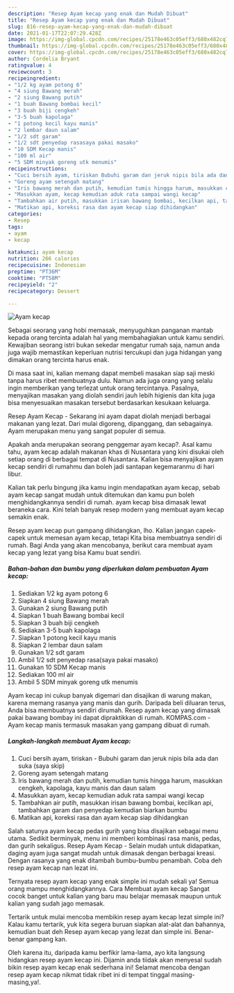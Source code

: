 ```yaml
---
description: "Resep Ayam kecap yang enak dan Mudah Dibuat"
title: "Resep Ayam kecap yang enak dan Mudah Dibuat"
slug: 816-resep-ayam-kecap-yang-enak-dan-mudah-dibuat
date: 2021-01-17T22:07:29.428Z
image: https://img-global.cpcdn.com/recipes/25178e463c05eff3/680x482cq70/ayam-kecap-foto-resep-utama.jpg
thumbnail: https://img-global.cpcdn.com/recipes/25178e463c05eff3/680x482cq70/ayam-kecap-foto-resep-utama.jpg
cover: https://img-global.cpcdn.com/recipes/25178e463c05eff3/680x482cq70/ayam-kecap-foto-resep-utama.jpg
author: Cordelia Bryant
ratingvalue: 4
reviewcount: 3
recipeingredient:
- "1/2 kg ayam potong 6"
- "4 siung Bawang merah"
- "2 siung Bawang putih"
- "1 buah Bawang bombai kecil"
- "3 buah biji cengkeh"
- "3-5 buah kapolaga"
- "1 potong kecil kayu manis"
- "2 lembar daun salam"
- "1/2 sdt garam"
- "1/2 sdt penyedap rasasaya pakai masako"
- "10 SDM Kecap manis"
- "100 ml air"
- "5 SDM minyak goreng utk menumis"
recipeinstructions:
- "Cuci bersih ayam, tiriskan Bubuhi garam dan jeruk nipis bila ada dan suka (saya skip)"
- "Goreng ayam setengah matang"
- "Iris bawang merah dan putih, kemudian tumis hingga harum, masukkan cengkeh, kapolaga, kayu manis dan daun salam"
- "Masukkan ayam, kecap kemudian aduk rata sampai wangi kecap"
- "Tambahkan air putih, masukkan irisan bawang bombai, kecilkan api, tambahkan garam dan penyedap kemudian biarkan bumbu"
- "Matikan api, koreksi rasa dan ayam kecap siap dihidangkan"
categories:
- Resep
tags:
- ayam
- kecap

katakunci: ayam kecap 
nutrition: 266 calories
recipecuisine: Indonesian
preptime: "PT36M"
cooktime: "PT58M"
recipeyield: "2"
recipecategory: Dessert

---
```



![Ayam kecap](https://img-global.cpcdn.com/recipes/25178e463c05eff3/680x482cq70/ayam-kecap-foto-resep-utama.jpg)

Sebagai seorang yang hobi memasak, menyuguhkan panganan mantab kepada orang tercinta adalah hal yang membahagiakan untuk kamu sendiri. Kewajiban seorang istri bukan sekedar mengatur rumah saja, namun anda juga wajib memastikan keperluan nutrisi tercukupi dan juga hidangan yang dimakan orang tercinta harus enak.

Di masa  saat ini, kalian memang dapat membeli masakan siap saji meski tanpa harus ribet membuatnya dulu. Namun ada juga orang yang selalu ingin memberikan yang terlezat untuk orang tercintanya. Pasalnya, menyajikan masakan yang diolah sendiri jauh lebih higienis dan kita juga bisa menyesuaikan masakan tersebut berdasarkan kesukaan keluarga. 

Resep Ayam Kecap - Sekarang ini ayam dapat diolah menjadi berbagai makanan yang lezat. Dari mulai digoreng, dipanggang, dan sebagainya. Ayam merupakan menu yang sangat populer di semua.

Apakah anda merupakan seorang penggemar ayam kecap?. Asal kamu tahu, ayam kecap adalah makanan khas di Nusantara yang kini disukai oleh setiap orang di berbagai tempat di Nusantara. Kalian bisa menyajikan ayam kecap sendiri di rumahmu dan boleh jadi santapan kegemaranmu di hari libur.

Kalian tak perlu bingung jika kamu ingin mendapatkan ayam kecap, sebab ayam kecap sangat mudah untuk ditemukan dan kamu pun boleh menghidangkannya sendiri di rumah. ayam kecap bisa dimasak lewat beraneka cara. Kini telah banyak resep modern yang membuat ayam kecap semakin enak.

Resep ayam kecap pun gampang dihidangkan, lho. Kalian jangan capek-capek untuk memesan ayam kecap, tetapi Kita bisa membuatnya sendiri di rumah. Bagi Anda yang akan mencobanya, berikut cara membuat ayam kecap yang lezat yang bisa Kamu buat sendiri.

<!--inarticleads1-->

##### Bahan-bahan dan bumbu yang diperlukan dalam pembuatan Ayam kecap:

1. Sediakan 1/2 kg ayam potong 6
1. Siapkan 4 siung Bawang merah
1. Gunakan 2 siung Bawang putih
1. Siapkan 1 buah Bawang bombai kecil
1. Siapkan 3 buah biji cengkeh
1. Sediakan 3-5 buah kapolaga
1. Siapkan 1 potong kecil kayu manis
1. Siapkan 2 lembar daun salam
1. Gunakan 1/2 sdt garam
1. Ambil 1/2 sdt penyedap rasa(saya pakai masako)
1. Gunakan 10 SDM Kecap manis
1. Sediakan 100 ml air
1. Ambil 5 SDM minyak goreng utk menumis


Ayam kecap ini cukup banyak digemari dan disajikan di warung makan, karena memang rasanya yang manis dan gurih. Daripada beli diluaran terus, Anda bisa membuatnya sendiri dirumah. Resep ayam kecap yang dimasak pakai bawang bombay ini dapat dipraktikkan di rumah. KOMPAS.com - Ayam kecap manis termasuk masakan yang gampang dibuat di rumah. 

<!--inarticleads2-->

##### Langkah-langkah membuat Ayam kecap:

1. Cuci bersih ayam, tiriskan - Bubuhi garam dan jeruk nipis bila ada dan suka (saya skip)
1. Goreng ayam setengah matang
1. Iris bawang merah dan putih, kemudian tumis hingga harum, masukkan cengkeh, kapolaga, kayu manis dan daun salam
1. Masukkan ayam, kecap kemudian aduk rata sampai wangi kecap
1. Tambahkan air putih, masukkan irisan bawang bombai, kecilkan api, tambahkan garam dan penyedap kemudian biarkan bumbu
1. Matikan api, koreksi rasa dan ayam kecap siap dihidangkan


Salah satunya ayam kecap pedas gurih yang bisa disajikan sebagai menu utama. Sedikit berminyak, menu ini memberi kombinasi rasa manis, pedas, dan gurih sekaligus. Resep Ayam Kecap - Selain mudah untuk didapatkan, daging ayam juga sangat mudah untuk dimasak dengan berbagai kreasi. Dengan rasanya yang enak ditambah bumbu-bumbu penambah. Coba deh resep ayam kecap nan lezat ini. 

Ternyata resep ayam kecap yang enak simple ini mudah sekali ya! Semua orang mampu menghidangkannya. Cara Membuat ayam kecap Sangat cocok banget untuk kalian yang baru mau belajar memasak maupun untuk kalian yang sudah jago memasak.

Tertarik untuk mulai mencoba membikin resep ayam kecap lezat simple ini? Kalau kamu tertarik, yuk kita segera buruan siapkan alat-alat dan bahannya, kemudian buat deh Resep ayam kecap yang lezat dan simple ini. Benar-benar gampang kan. 

Oleh karena itu, daripada kamu berfikir lama-lama, ayo kita langsung hidangkan resep ayam kecap ini. Dijamin anda tiidak akan menyesal sudah bikin resep ayam kecap enak sederhana ini! Selamat mencoba dengan resep ayam kecap nikmat tidak ribet ini di tempat tinggal masing-masing,ya!.

